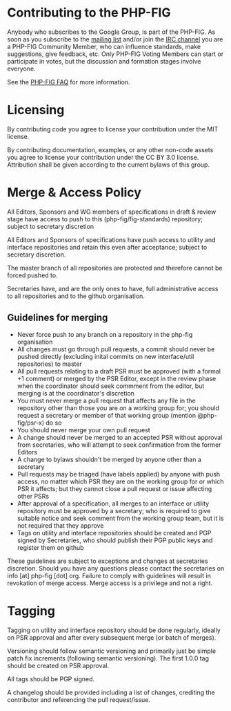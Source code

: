 # Contributing to the PHP-FIG

Anybody who subscribes to the Google Group, is part of the PHP-FIG. As soon as
you subscribe to the [mailing list](http://groups.google.com/group/php-fig/)
and/or join the [IRC channel](http://www.php-fig.org/irc/) you are a PHP-FIG
Community Member, who can influence standards, make suggestions, give feedback,
etc. Only PHP-FIG Voting Members can start or participate in votes, but the
discussion and formation stages involve everyone.

See the [PHP-FIG FAQ](http://www.php-fig.org/faqs/) for more information.

# Licensing

By contributing code you agree to license your contribution under the MIT
license.

By contributing documentation, examples, or any other non-code assets you agree
to license your contribution under the CC BY 3.0 license. Attribution shall be
given according to the current bylaws of this group.

# Merge & Access Policy

All Editors, Sponsors and WG members of specifications in draft & review stage
have access to push to this (php-fig/fig-standards) repository; subject to
secretary discretion

All Editors and Sponsors of specifications have push access to utility and interface
repositories and retain this even after acceptance; subject to secretary discretion.

The master branch of all repositories are protected and therefore cannot be forced
pushed to.

Secretaries have, and are the only ones to have, full administrative access to all
repositories and to the github organisation.

## Guidelines for merging

* Never force push to any branch on a repository in the php-fig organisation
* All changes must go through pull requests, a commit should never be pushed
directly (excluding inital commits on new interface/util repositories) to master
* All pull requests relating to a draft PSR must be approved (with a formal +1
comment) or merged by the PSR Editor, except in the review phase when the coordinator
should seek commment from the editor, but merging is at the coordinator's discretion
* You must never merge a pull request that affects any file in the repository
other than those you are on a working group for; you should request a secretary 
or member of that working group (mention @php-fig/psr-x) do so
* You should never merge your own pull request
* A change should never be merged to an accepted PSR without approval from
secretaries, who will attempt to seek confirmation from the former Editors
* A change to bylaws shouldn't be merged by anyone other than a secretary
* Pull requests may be triaged (have labels applied) by anyone with push access,
no matter which PSR they are on the working group for or which PSR it affects; but
they cannot close a pull request or issue affecting other PSRs
* After approval of a specification, all merges to an interface or utility repository
must be approved by a secretary; who is required to give suitable notice and seek
comment from the working group team, but it is not required that they approve
* Tags on utility and interface repositories should be created and PGP signed by
Secretaries, who should publish their PGP public keys and register them on github

These guidelines are subject to exceptions and changes at secretaries discretion.
Should you have any questions please contact the secretaries on info [at] php-fig
[dot] org. Failure to comply with guidelines will result in revokation of merge
access. Merge access is a privilege and not a right.

# Tagging

Tagging on utility and interface repository should be done regularly, ideally 
on PSR approval and after every subsequent merge (or batch of merges).

Versioning should follow semantic versioning and primarily just be simple patch
fix increments (following semantic versioning). The first 1.0.0 tag should be
created on PSR approval.

All tags should be PGP signed.

A changelog should be provided including a list of changes, crediting the
contributor and referencing the pull request/issue.
